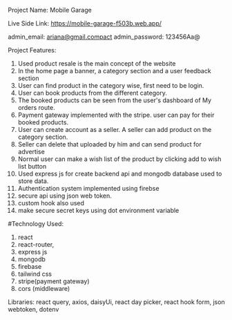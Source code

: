 

Project Name:    Mobile Garage

Live Side Link: https://mobile-garage-f503b.web.app/

admin_email: ariana@gmail.compact
admin_password: 123456Aa@


Project Features:
 1. Used product resale is the main concept of the website
 2. In the home page a banner, a category section and a user feedback section
 3. User can find product in the category wise, first need to be login.
 4. User can book products from the different category.
 5. The booked products can be seen from the user's dashboard of My orders route.
 6. Payment gateway implemented with the stripe. user can pay for their booked products.
 7.  User can create account as a seller. A seller can add product on the category section.
 8. Seller can delete that uploaded by him and can send product for advertise 
 9. Normal user can make a wish list of the product by clicking add to wish list button
 10. Used express js for create backend  api and mongodb database used to store data.
 11. Authentication system  implemented using firebse
 12. secure api using json web token.
 13. custom hook also used
 14. make secure secret keys using dot environment variable


 #Technology Used:
 1. react
 2. react-router,
 3. express js
 4. mongodb
 5. firebase
 6. tailwind css
 7.  stripe(payment gateway)
 8. cors (middleware)

 Libraries: react query, axios, daisyUi, react day picker, react hook form, json webtoken, dotenv
